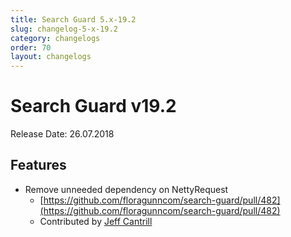 ```yaml
---
title: Search Guard 5.x-19.2
slug: changelog-5-x-19.2
category: changelogs
order: 70
layout: changelogs
---
```

<!---
Copryight 2017 floragunn GmbH
-->

# Search Guard v19.2

Release Date: 26.07.2018

## Features

* Remove unneeded dependency on NettyRequest
  * [https://github.com/floragunncom/search-guard/pull/482](https://github.com/floragunncom/search-guard/pull/482)
  * Contributed by [Jeff Cantrill](https://github.com/jcantrill)